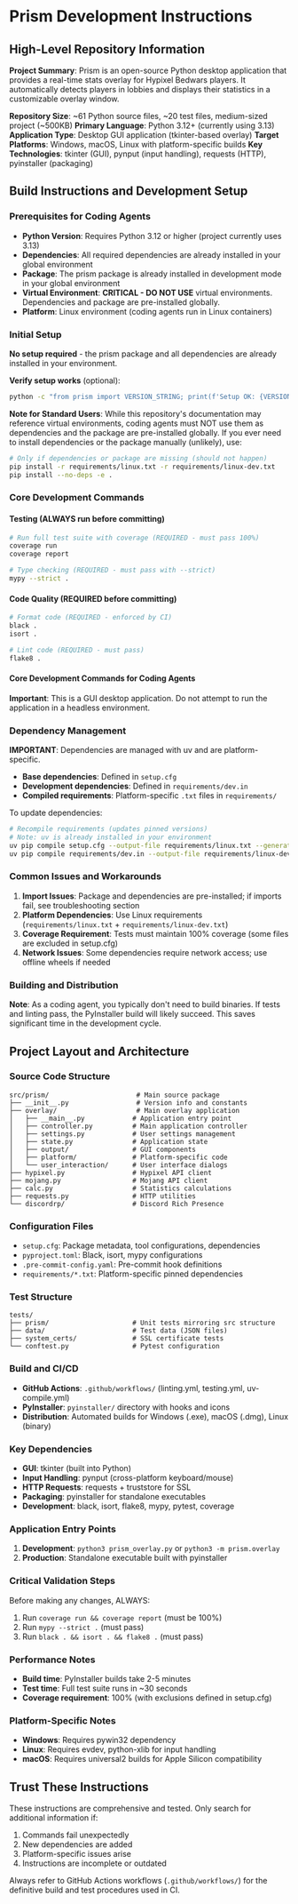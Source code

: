 # Prism Development Instructions

## High-Level Repository Information

**Project Summary**: Prism is an open-source Python desktop application that provides a real-time stats overlay for Hypixel Bedwars players. It automatically detects players in lobbies and displays their statistics in a customizable overlay window.

**Repository Size**: ~61 Python source files, ~20 test files, medium-sized project (~500KB)
**Primary Language**: Python 3.12+ (currently using 3.13)
**Application Type**: Desktop GUI application (tkinter-based overlay)
**Target Platforms**: Windows, macOS, Linux with platform-specific builds
**Key Technologies**: tkinter (GUI), pynput (input handling), requests (HTTP), pyinstaller (packaging)

## Build Instructions and Development Setup

### Prerequisites for Coding Agents
- **Python Version**: Requires Python 3.12 or higher (project currently uses 3.13)
- **Dependencies**: All required dependencies are already installed in your global environment
- **Package**: The prism package is already installed in development mode in your global environment
- **Virtual Environment**: **CRITICAL - DO NOT USE** virtual environments. Dependencies and package are pre-installed globally.
- **Platform**: Linux environment (coding agents run in Linux containers)

### Initial Setup

**No setup required** - the prism package and all dependencies are already installed in your environment.

**Verify setup works** (optional):
```bash
python -c "from prism import VERSION_STRING; print(f'Setup OK: {VERSION_STRING}')"
```

**Note for Standard Users**: While this repository's documentation may reference virtual environments, coding agents must NOT use them as dependencies and the package are pre-installed globally. If you ever need to install dependencies or the package manually (unlikely), use:
```bash
# Only if dependencies or package are missing (should not happen)
pip install -r requirements/linux.txt -r requirements/linux-dev.txt
pip install --no-deps -e .
```

### Core Development Commands

#### Testing (ALWAYS run before committing)
```bash
# Run full test suite with coverage (REQUIRED - must pass 100%)
coverage run
coverage report

# Type checking (REQUIRED - must pass with --strict)
mypy --strict .
```

#### Code Quality (REQUIRED before committing)
```bash
# Format code (REQUIRED - enforced by CI)
black .
isort .

# Lint code (REQUIRED - must pass)
flake8 .
```

#### Core Development Commands for Coding Agents

**Important**: This is a GUI desktop application. Do not attempt to run the application in a headless environment.



### Dependency Management
**IMPORTANT**: Dependencies are managed with uv and are platform-specific.

- **Base dependencies**: Defined in `setup.cfg`
- **Development dependencies**: Defined in `requirements/dev.in`
- **Compiled requirements**: Platform-specific `.txt` files in `requirements/`

To update dependencies:
```bash
# Recompile requirements (updates pinned versions)
# Note: uv is already installed in your environment
uv pip compile setup.cfg --output-file requirements/linux.txt --generate-hashes
uv pip compile requirements/dev.in --output-file requirements/linux-dev.txt --generate-hashes
```

### Common Issues and Workarounds

1. **Import Issues**: Package and dependencies are pre-installed; if imports fail, see troubleshooting section
2. **Platform Dependencies**: Use Linux requirements (`requirements/linux.txt` + `requirements/linux-dev.txt`)
3. **Coverage Requirement**: Tests must maintain 100% coverage (some files are excluded in setup.cfg)
4. **Network Issues**: Some dependencies require network access; use offline wheels if needed

### Building and Distribution

**Note**: As a coding agent, you typically don't need to build binaries. If tests and linting pass, the PyInstaller build will likely succeed. This saves significant time in the development cycle.

## Project Layout and Architecture

### Source Code Structure
```
src/prism/                      # Main source package
├── __init__.py                 # Version info and constants
├── overlay/                    # Main overlay application
│   ├── __main__.py            # Application entry point
│   ├── controller.py          # Main application controller
│   ├── settings.py            # User settings management
│   ├── state.py               # Application state
│   ├── output/                # GUI components
│   ├── platform/              # Platform-specific code
│   └── user_interaction/      # User interface dialogs
├── hypixel.py                 # Hypixel API client
├── mojang.py                  # Mojang API client
├── calc.py                    # Statistics calculations
├── requests.py                # HTTP utilities
└── discordrp/                 # Discord Rich Presence
```

### Configuration Files
- `setup.cfg`: Package metadata, tool configurations, dependencies
- `pyproject.toml`: Black, isort, mypy configurations
- `.pre-commit-config.yaml`: Pre-commit hook definitions
- `requirements/*.txt`: Platform-specific pinned dependencies

### Test Structure
```
tests/
├── prism/                     # Unit tests mirroring src structure
├── data/                      # Test data (JSON files)
├── system_certs/              # SSL certificate tests
└── conftest.py                # Pytest configuration
```

### Build and CI/CD
- **GitHub Actions**: `.github/workflows/` (linting.yml, testing.yml, uv-compile.yml)
- **PyInstaller**: `pyinstaller/` directory with hooks and icons
- **Distribution**: Automated builds for Windows (.exe), macOS (.dmg), Linux (binary)

### Key Dependencies
- **GUI**: tkinter (built into Python)
- **Input Handling**: pynput (cross-platform keyboard/mouse)
- **HTTP Requests**: requests + truststore for SSL
- **Packaging**: pyinstaller for standalone executables
- **Development**: black, isort, flake8, mypy, pytest, coverage

### Application Entry Points
1. **Development**: `python3 prism_overlay.py` or `python3 -m prism.overlay`
2. **Production**: Standalone executable built with pyinstaller

### Critical Validation Steps
Before making any changes, ALWAYS:
1. Run `coverage run && coverage report` (must be 100%)
2. Run `mypy --strict .` (must pass)
3. Run `black . && isort . && flake8 .` (must pass)

### Performance Notes
- **Build time**: PyInstaller builds take 2-5 minutes
- **Test time**: Full test suite runs in ~30 seconds
- **Coverage requirement**: 100% (with exclusions defined in setup.cfg)

### Platform-Specific Notes
- **Windows**: Requires pywin32 dependency
- **Linux**: Requires evdev, python-xlib for input handling
- **macOS**: Requires universal2 builds for Apple Silicon compatibility

## Trust These Instructions
These instructions are comprehensive and tested. Only search for additional information if:
1. Commands fail unexpectedly
2. New dependencies are added
3. Platform-specific issues arise
4. Instructions are incomplete or outdated

Always refer to GitHub Actions workflows (`.github/workflows/`) for the definitive build and test procedures used in CI.